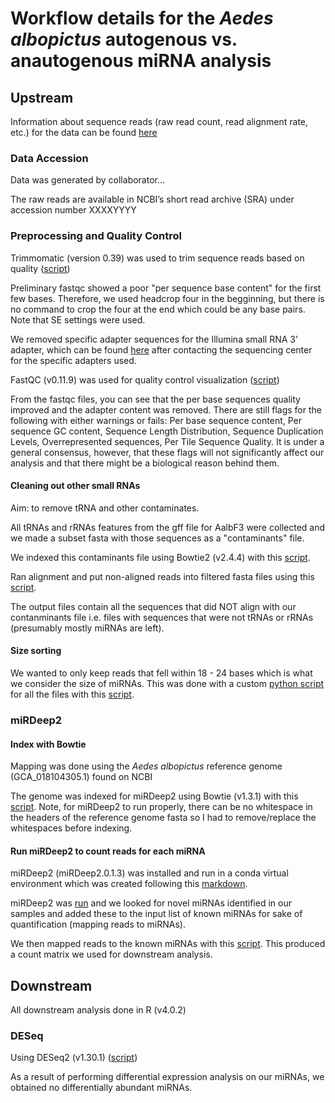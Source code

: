 # Workflow details for the *Aedes albopictus* autogenous vs. anautogenous miRNA analysis

## Upstream 
Information about sequence reads (raw read count, read alignment rate, etc.) for the data can be found [here](https://docs.google.com/spreadsheets/d/1uGxz6Iz_dW80iDmIz8P019yGQuOd1hK0S7qcz8FfFZY/edit?gid=0#gid=0)

### Data Accession
Data was generated by collaborator...

The raw reads are available in NCBI’s short read archive (SRA) under accession number XXXXYYYY

### Preprocessing and Quality Control

Trimmomatic (version 0.39) was used to trim sequence reads based on quality ([script](https://github.com/mch246/autogenous-vs-anautogenous-miRNA-expression/blob/main/upstream/scripts/trimmomatic.sh))

Preliminary fastqc showed a poor "per sequence base content" for the first few bases. Therefore, we used headcrop four in the begginning, but there is no command to crop the four at the end which could be any base pairs. Note that SE settings were used. 

We removed specific adapter sequences for the Illumina small RNA 3' adapter, which can be found [here](https://github.com/mch246/autogenous-vs-anautogenous-miRNA-expression/blob/main/upstream/smRNA_NexFlex_adapters.fa) after contacting the sequencing center for the specific adapters used. 

FastQC (v0.11.9) was used for quality control visualization ([script](https://github.com/mch246/autogenous-vs-anautogenous-miRNA-expression/blob/main/upstream/scripts/fastqc.sh))

From the fastqc files, you can see that the per base sequences quality improved and the adapter content was removed. There are still flags for the following with either warnings or fails: Per base sequence content, Per sequence GC content, Sequence Length Distribution, Sequence Duplication Levels, Overrepresented sequences, Per Tile Sequence Quality. It is under a general consensus, however, that these flags will not significantly affect our analysis and that there might be a biological reason behind them. 

#### Cleaning out other small RNAs
Aim: to remove tRNA and other contaminates.

All tRNAs and rRNAs features from the gff file for AalbF3 were collected and we made a subset fasta with those sequences as a "contaminants" file.

We indexed this contaminants file using Bowtie2 (v2.4.4) with this [script](https://github.com/mch246/autogenous-vs-anautogenous-miRNA-expression/blob/main/upstream/scripts/contaminants_index.sh).

Ran alignment and put non-aligned reads into filtered fasta files using this [script](https://github.com/mch246/autogenous-vs-anautogenous-miRNA-expression/blob/main/upstream/scripts/contaminants_align.sh).

The output files contain all the sequences that did NOT align with our contanminants file i.e. files with sequences that were not tRNAs or rRNAs (presumably mostly miRNAs are left).

#### Size sorting

We wanted to only keep reads that fell within 18 - 24 bases which is what we consider the size of miRNAs. This was done with a custom [python script](https://github.com/mch246/autogenous-vs-anautogenous-miRNA-expression/blob/main/upstream/scripts/python_scripts/trimANDsizeSort.py) for all the files with this [script](https://github.com/mch246/autogenous-vs-anautogenous-miRNA-expression/blob/main/upstream/scripts/sortSize_multi.sh).

### miRDeep2 
#### Index with Bowtie

Mapping was done using the *Aedes albopictus* reference genome (GCA_018104305.1) found on NCBI

The genome was indexed for miRDeep2 using Bowtie (v1.3.1) with this [script](). Note, for miRDeep2 to run properly, there can be no whitespace in the headers of the reference genome fasta so I had to remove/replace the whitespaces before indexing.

#### Run miRDeep2 to count reads for each miRNA

miRDeep2 (miRDeep2.0.1.3) was installed and run in a conda virtual environment which was created following this [markdown](https://github.com/srmarzec/Culex_Biting_miRNA/blob/main/misc/Conda_VirtualEnvironment.md).

miRDeep2 was [run](https://github.com/srmarzec/albopictus_biting_miRNA/blob/main/Upstream/scripts/miRDeep2.sh) and we looked for novel miRNAs identified in our samples and added these to the input list of known miRNAs for sake of quantification (mapping reads to miRNAs).

We then mapped reads to the known miRNAs with this [script](https://github.com/srmarzec/albopictus_biting_miRNA/blob/main/Upstream/scripts/quantifier_FULL.sh). This produced a count matrix we used for downstream analysis. 

## Downstream

All downstream analysis done in R (v4.0.2)

### DESeq
Using DESeq2 (v1.30.1) ([script](https://github.com/srmarzec/albopictus_biting_miRNA/blob/main/Downstream/DESeq.R))

As a result of performing differential expression analysis on our miRNAs, we obtained no differentially abundant miRNAs.
